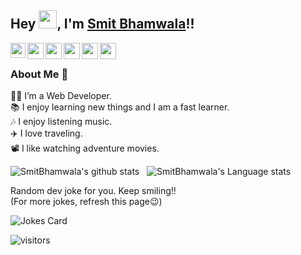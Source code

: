 ## Hey <img src="https://github.com/TheDudeThatCode/TheDudeThatCode/blob/master/Assets/Hi.gif" width="29px">, I'm [Smit Bhamwala](https://www.linkedin.com/in/smit-bhamwala-8195971b0/)!!
<!--
**SmitBhamwala/SmitBhamwala** is a ✨ _special_ ✨ repository because its `README.md` (this file) appears on your GitHub profile.


- 🌱 I’m currently learning **WEB DEVELOPMENT**
- 📫 How to reach me: [smitbhamwala@gmail.com](mailto:smitbhamwala@gmail.com)
- 😄 Pronouns: He/him
- ⚡ Fun fact: I love traveling and listening music
-->



<a href="https://www.linkedin.com/in/smit-bhamwala-8195971b0/">
  <img align="left" width="24px" src="https://image.flaticon.com/icons/png/512/174/174857.png"  />
</a>
<a href="https://twitter.com/Crazy__SB">
  <img align="left" width="26px" src="https://image.flaticon.com/icons/png/512/733/733579.png" />
</a>
<a href="mailto:smitbhamwala@gmail.com">
  <img align="left" width="26px" src="https://img.icons8.com/color/48/000000/gmail-new.png" />
</a>
<a href="https://www.instagram.com/crazy___sb/">
  <img align="left" width="26px" src="https://image.flaticon.com/icons/png/512/1384/1384063.png" />
</a>
<a href="https://www.facebook.com/smit.bhamwala">
  <img align="left" width="26px" src="https://image.flaticon.com/icons/png/512/733/733547.png" />
</a>
<a href="https://www.youtube.com/channel/UCisfwEGK92LF8Xcu7nBLtdg">
  <img align="left" width="26px" src="https://image.flaticon.com/icons/png/512/1384/1384060.png" />
</a>

<br />

### About Me 🚀
👨‍💻  I’m a Web Developer.<br />
📚  I enjoy learning new things and I am a fast learner.<br />
🎶  I enjoy listening music.<br />
✈️  I love traveling.<br />
📽️  I like watching adventure movies.<br />

![SmitBhamwala's github stats](https://github-readme-stats.vercel.app/api?username=Smitbhamwala&show_icons=true&hide_border=true)&nbsp;&nbsp;
![SmitBhamwala's Language stats](https://github-readme-stats-eight-theta.vercel.app/api/top-langs/?username=SmitBhamwala&layout=compact&langs_count=8&hide_border=true)
<br />
<!-- HTML -->
Random dev joke for you. Keep smiling!!<br />
(For more jokes, refresh this page😉)


<img src="https://readme-jokes.vercel.app/api?theme=algolia" alt="Jokes Card" />

<br />



![visitors](https://visitor-badge.laobi.icu/badge?page_id=SmitBhamwala.SmitBhamwala)
